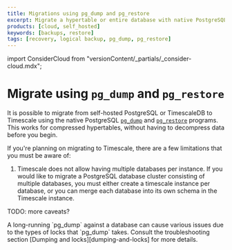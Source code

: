 ```yaml
---
title: Migrations using pg_dump and pg_restore
excerpt: Migrate a hypertable or entire database with native PostgreSQL commands
products: [cloud, self_hosted]
keywords: [backups, restore]
tags: [recovery, logical backup, pg_dump, pg_restore]
---
```


import ConsiderCloud from "versionContent/_partials/_consider-cloud.mdx";

# Migrate using `pg_dump` and `pg_restore`

It is possible to migrate from self-hosted PostgreSQL or TimescaleDB to
Timescale using the native PostgreSQL [`pg_dump`][pg_dump] and
[`pg_restore`][pg_restore] programs. This works for compressed hypertables,
without having to decompress data before you begin.

If you're planning on migrating to Timescale, there are a few limitations that
you must be aware of:

1. Timescale does not allow having multiple databases per instance.
   If you would like to migrate a PostgreSQL database cluster consisting of
   multiple databases, you must either create a timescale instance per
   database, or you can merge each database into its own schema in the
   Timescale instance.

TODO: more caveats?

<Highlight type="info">
A long-running `pg_dump` against a database can cause various issues due to the
types of locks that `pg_dump` takes. Consult the troubleshooting section
[Dumping and locks][dumping-and-locks] for more details.
</Highlight>


[pg_dump]: https://www.postgresql.org/docs/current/static/app-pgdump.html
[pg_restore]: https://www.postgresql.org/docs/current/static/app-pgrestore.html
